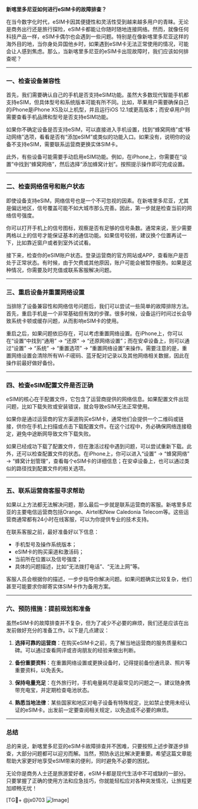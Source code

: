**新喀里多尼亚如何进行eSIM卡的故障排查？**

在当今数字化时代，eSIM卡因其便捷性和灵活性受到越来越多用户的青睐。无论是商务出行还是旅行探险，eSIM卡都能让你随时随地连接网络。然而，就像任何科技产品一样，eSIM卡偶尔也会遇到一些问题。特别是在像新喀里多尼亚这样的海外目的地，当你身处异国他乡时，如果遇到eSIM卡无法正常使用的情况，可能会让人感到焦虑。那么，当新喀里多尼亚的eSIM卡出现故障时，我们应该如何排查呢？

---

### 一、检查设备兼容性

首先，我们需要确认自己的手机是否支持eSIM功能。虽然大多数现代智能手机都支持eSIM，但具体型号和系统版本可能有所不同。比如，苹果用户需要确保自己的iPhone是iPhone XS及以上机型，并且运行iOS 12.1或更高版本；而安卓用户则需要查看手机品牌和型号是否支持eSIM功能。

如果你不确定设备是否支持eSIM，可以直接进入手机设置，找到“蜂窝网络”或“移动网络”选项，看看是否有“添加eSIM”或类似的功能入口。如果没有，说明你的设备不支持eSIM，需要联系运营商更换实体SIM卡。

此外，有些设备可能需要手动启用eSIM功能。例如，在iPhone上，你需要在“设置”中找到“蜂窝网络”，然后选择“添加蜂窝计划”。按照提示操作即可完成设置。

---

### 二、检查网络信号和账户状态

即使设备支持eSIM，网络信号也是一个不可忽视的因素。在新喀里多尼亚，尤其是偏远地区，信号覆盖可能不如大城市那么完善。因此，第一步就是检查当前的网络信号强度。

你可以打开手机上的信号图标，观察是否有足够的信号条数。通常来说，至少需要两格以上的信号才能保证基本的通信功能。如果信号较弱，建议换个位置再试一下，比如靠近窗户或者到室外试试看。

接下来，检查你的eSIM账户状态。登录运营商的官方网站或APP，查看账户是否处于正常状态。有时候，由于欠费或其他原因，账户可能会被暂停服务。如果是这种情况，你需要及时充值或联系客服解决问题。

---

### 三、重启设备并重置网络设置

当排除了设备兼容性和网络信号问题后，我们可以尝试一些简单的故障排除方法。首先，重启手机是一个非常基础但有效的步骤。很多时候，设备运行时间过长会导致系统卡顿或缓存问题，从而影响eSIM卡的使用。

重启之后，如果问题依旧存在，可以考虑重置网络设置。在iPhone上，你可以在“设置”中找到“通用” -> “还原” -> “还原网络设置”；而在安卓设备上，则可以通过“设置” -> “系统” -> “重置选项” -> “重置网络设置”来操作。需要注意的是，重置网络设置会清除所有Wi-Fi密码、蓝牙配对记录以及其他网络相关数据，因此在操作前最好做好备份。

---

### 四、检查eSIM配置文件是否正确

eSIM的核心在于配置文件，它包含了运营商提供的网络信息。如果配置文件出现问题，比如下载失败或安装错误，就会导致eSIM无法正常使用。

如果你是通过运营商的官方渠道购买eSIM卡，通常他们会提供一个二维码或链接，供你在手机上扫描或点击下载配置文件。在这个过程中，务必确保网络连接稳定，避免中途断网导致文件下载失败。

如果已经成功下载了配置文件，但在激活过程中遇到问题，可以尝试重新下载。此外，还可以检查配置文件的状态。在iPhone上，你可以进入“设置” -> “蜂窝网络” -> “蜂窝计划管理”，查看每个eSIM卡的详细信息；在安卓设备上，也可以通过类似的路径找到配置文件的相关选项。

---

### 五、联系运营商客服寻求帮助

如果以上方法都无法解决问题，那么最后一步就是联系运营商的客服。新喀里多尼亚的主要电信运营商包括Orange、Airtel和New Caledonia Telecom等。这些运营商通常都有24小时在线客服，可以为你提供专业的技术支持。

在联系客服之前，最好准备好以下信息：
- 手机型号及操作系统版本；
- eSIM卡的购买渠道和激活码；
- 当前所在位置以及信号强度；
- 具体的问题描述，比如“无法拨打电话”、“无法上网”等。

客服人员会根据你的描述，一步步指导你解决问题。如果问题确实比较复杂，他们甚至可能要求你邮寄实体SIM卡作为备用方案。

---

### 六、预防措施：提前规划和准备

虽然eSIM卡的故障排查并不复杂，但为了减少不必要的麻烦，我们还是应该在出发前做好充分的准备工作。以下是几点建议：

1. **选择可靠的运营商**：在购买eSIM卡之前，先了解当地运营商的服务质量和口碑。可以通过查看网评或咨询朋友的经验来做出判断。
   
2. **备份重要资料**：在重置网络设置或更换设备时，记得提前备份通讯录、照片等重要资料，以免丢失。

3. **保持电量充足**：在外旅行时，手机电量耗尽是最常见的问题之一。建议随身携带充电宝，并定期检查电池状态。

4. **熟悉当地法律**：某些国家和地区对电子设备有特殊规定，比如禁止使用未经认证的eSIM卡。出发前一定要查阅相关规定，以免造成不必要的麻烦。

---

### 总结

总的来说，新喀里多尼亚的eSIM卡故障排查并不困难，只要按照上述步骤逐步排查，大部分问题都可以迎刃而解。当然，预防永远比解决更重要。希望这篇文章能帮助大家更好地享受eSIM带来的便利，同时避免不必要的困扰。

无论你是商务人士还是旅游爱好者，eSIM卡都是现代生活中不可或缺的一部分。只要掌握了正确的使用方法和应急技巧，你就能轻松应对各种突发情况，让旅程更加顺畅无忧！

[TG💪+ @jx0703 ![Image](https://github.com/user-attachments/assets/dbca1d08-cadb-493c-b0ec-ad6f7a83f270)]